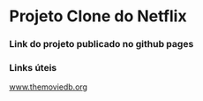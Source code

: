 # Projeto Clone do Netflix

### Link do projeto publicado no github pages


### Links úteis
www.themoviedb.org
